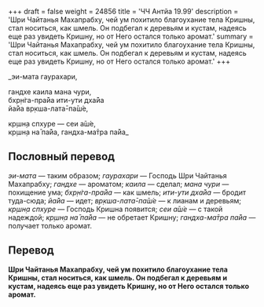 +++
draft = false
weight = 24856
title = 'ЧЧ Антйа 19.99'
description = 'Шри Чайтанья Махапрабху, чей ум похитило благоухание тела Кришны, стал носиться, как шмель. Он подбегал к деревьям и кустам, надеясь еще раз увидеть Кришну, но от Него остался только аромат.'
summary = 'Шри Чайтанья Махапрабху, чей ум похитило благоухание тела Кришны, стал носиться, как шмель. Он подбегал к деревьям и кустам, надеясь еще раз увидеть Кришну, но от Него остался только аромат.'
+++

_эи-мата гаурахари,  
  
гандхе каила мана чури,  
бхр̣н̇га-пра̄йа ити-ути дха̄йа  
йа̄йа вр̣кша-лата̄-па̄ш́е,  
  
кр̣шн̣а спхуре — сеи а̄ш́е,  
кр̣шн̣а на̄ па̄йа, гандха-ма̄тра па̄йа_

## Пословный перевод

_эи_\-_мата_ — таким образом; _гаурахари_ — Господь Шри Чайтанья Махапрабху; _гандхе_ — ароматом; _каила_ — сделал; _мана_ _чури_ — похищение ума; _бхр̣н̇га_\-_пра̄йа_ — как шмель; _ити_\-_ути_ _дха̄йа_ — бродит туда-сюда; _йа̄йа_ — идет; _вр̣кша_\-_лата̄_\-_па̄ш́е_ — к лианам и деревьям; _кр̣шн̣а_ _спхуре_ — Господь Кришна появится; _сеи_ _а̄ш́е_ — с такой надеждой; _кр̣шн̣а_ _на̄_ _па̄йа_ — не обретает Кришну; _гандха_\-_ма̄тра_ _па̄йа_ — получает только аромат.

## Перевод

**Шри Чайтанья Махапрабху, чей ум похитило благоухание тела Кришны, стал носиться, как шмель. Он подбегал к деревьям и кустам, надеясь еще раз увидеть Кришну, но от Него остался только аромат.**
